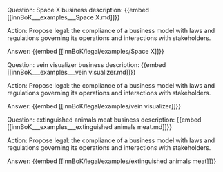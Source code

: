 Question: Space X business description:
{{embed [[innBoK___examples___Space X.md]]}}

Action: Propose legal: the compliance of a business model with laws and regulations governing its operations and interactions with stakeholders.

Answer:
{{embed [[innBoK/legal/examples/Space X]]}}

Question: vein visualizer business description:
{{embed [[innBoK___examples___vein visualizer.md]]}}

Action: Propose legal: the compliance of a business model with laws and regulations governing its operations and interactions with stakeholders.

Answer:
{{embed [[innBoK/legal/examples/vein visualizer]]}}

Question: extinguished animals meat business description:
{{embed [[innBoK___examples___extinguished animals meat.md]]}}

Action: Propose legal: the compliance of a business model with laws and regulations governing its operations and interactions with stakeholders.

Answer:
{{embed [[innBoK/legal/examples/extinguished animals meat]]}}













